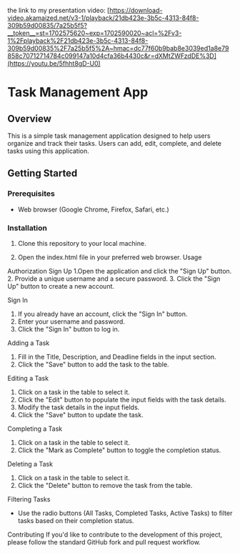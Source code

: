 the link to my presentation video: [https://download-video.akamaized.net/v3-1/playback/21db423e-3b5c-4313-84f8-309b59d00835/7a25b5f5?__token__=st=1702575620~exp=1702590020~acl=%2Fv3-1%2Fplayback%2F21db423e-3b5c-4313-84f8-309b59d00835%2F7a25b5f5%2A~hmac=dc77f60b9bab8e3039ed1a8e79858c70712714784c099147a10d4cfa36b4430c&r=dXMtZWFzdDE%3D](https://youtu.be/5fhht8gD-U0)

# Task Management App

## Overview
This is a simple task management application designed to help users organize and track their tasks. Users can add, edit, complete, and delete tasks using this application.

## Getting Started

### Prerequisites
- Web browser (Google Chrome, Firefox, Safari, etc.)

### Installation
1. Clone this repository to your local machine.
   
2. Open the index.html file in your preferred web browser.
Usage

Authorization
Sign Up
1.Open the application and click the "Sign Up" button.
2. Provide a unique username and a secure password.
3. Click the "Sign Up" button to create a new account.

Sign In
1. If you already have an account, click the "Sign In" button.
2. Enter your username and password.
3. Click the "Sign In" button to log in.

Adding a Task
1. Fill in the Title, Description, and Deadline fields in the input section.
2. Click the "Save" button to add the task to the table.

Editing a Task
1. Click on a task in the table to select it.
2. Click the "Edit" button to populate the input fields with the task details.
3. Modify the task details in the input fields.
4. Click the "Save" button to update the task.

Completing a Task
1. Click on a task in the table to select it.
2. Click the "Mark as Complete" button to toggle the completion status.

Deleting a Task
1. Click on a task in the table to select it.
2. Click the "Delete" button to remove the task from the table.

Filtering Tasks
* Use the radio buttons (All Tasks, Completed Tasks, Active Tasks) to filter tasks based on their completion status.

Contributing
If you'd like to contribute to the development of this project, please follow the standard GitHub fork and pull request workflow.
